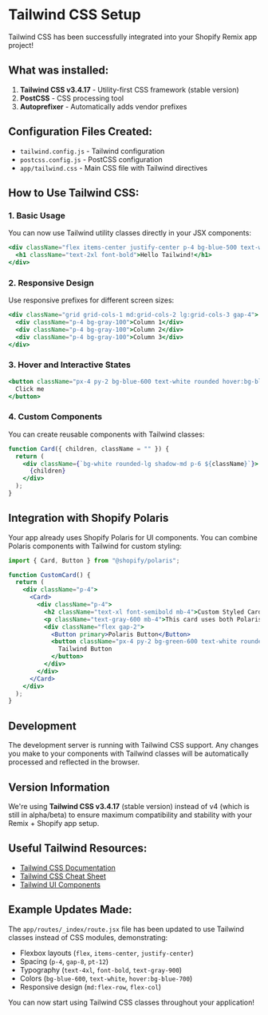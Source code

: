 # Tailwind CSS Setup

Tailwind CSS has been successfully integrated into your Shopify Remix app project!

## What was installed:

1. **Tailwind CSS v3.4.17** - Utility-first CSS framework (stable version)
2. **PostCSS** - CSS processing tool
3. **Autoprefixer** - Automatically adds vendor prefixes

## Configuration Files Created:

- `tailwind.config.js` - Tailwind configuration
- `postcss.config.js` - PostCSS configuration  
- `app/tailwind.css` - Main CSS file with Tailwind directives

## How to Use Tailwind CSS:

### 1. Basic Usage
You can now use Tailwind utility classes directly in your JSX components:

```jsx
<div className="flex items-center justify-center p-4 bg-blue-500 text-white">
  <h1 className="text-2xl font-bold">Hello Tailwind!</h1>
</div>
```

### 2. Responsive Design
Use responsive prefixes for different screen sizes:

```jsx
<div className="grid grid-cols-1 md:grid-cols-2 lg:grid-cols-3 gap-4">
  <div className="p-4 bg-gray-100">Column 1</div>
  <div className="p-4 bg-gray-100">Column 2</div>
  <div className="p-4 bg-gray-100">Column 3</div>
</div>
```

### 3. Hover and Interactive States
```jsx
<button className="px-4 py-2 bg-blue-600 text-white rounded hover:bg-blue-700 transition-colors">
  Click me
</button>
```

### 4. Custom Components
You can create reusable components with Tailwind classes:

```jsx
function Card({ children, className = "" }) {
  return (
    <div className={`bg-white rounded-lg shadow-md p-6 ${className}`}>
      {children}
    </div>
  );
}
```

## Integration with Shopify Polaris

Your app already uses Shopify Polaris for UI components. You can combine Polaris components with Tailwind for custom styling:

```jsx
import { Card, Button } from "@shopify/polaris";

function CustomCard() {
  return (
    <div className="p-4">
      <Card>
        <div className="p-4">
          <h2 className="text-xl font-semibold mb-4">Custom Styled Card</h2>
          <p className="text-gray-600 mb-4">This card uses both Polaris and Tailwind.</p>
          <div className="flex gap-2">
            <Button primary>Polaris Button</Button>
            <button className="px-4 py-2 bg-green-600 text-white rounded hover:bg-green-700">
              Tailwind Button
            </button>
          </div>
        </div>
      </Card>
    </div>
  );
}
```

## Development

The development server is running with Tailwind CSS support. Any changes you make to your components with Tailwind classes will be automatically processed and reflected in the browser.

## Version Information

We're using **Tailwind CSS v3.4.17** (stable version) instead of v4 (which is still in alpha/beta) to ensure maximum compatibility and stability with your Remix + Shopify app setup.

## Useful Tailwind Resources:

- [Tailwind CSS Documentation](https://tailwindcss.com/docs)
- [Tailwind CSS Cheat Sheet](https://nerdcave.com/tailwind-cheat-sheet)
- [Tailwind UI Components](https://tailwindui.com/)

## Example Updates Made:

The `app/routes/_index/route.jsx` file has been updated to use Tailwind classes instead of CSS modules, demonstrating:
- Flexbox layouts (`flex`, `items-center`, `justify-center`)
- Spacing (`p-4`, `gap-8`, `pt-12`)
- Typography (`text-4xl`, `font-bold`, `text-gray-900`)
- Colors (`bg-blue-600`, `text-white`, `hover:bg-blue-700`)
- Responsive design (`md:flex-row`, `flex-col`)

You can now start using Tailwind CSS classes throughout your application! 